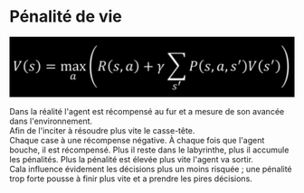 # Pénalité de vie

<div align="center">
    <img src="..\img\BellmanCompleteEquation.png" alt="Équation de Bellman" title="Équation de Bellman">
</div>

Dans la réalité l'agent est récompensé au fur et a mesure de son avancée dans l'environnement.  
Afin de l'inciter à résoudre plus vite le casse-tête.  
Chaque case à une récompense négative. À chaque fois que l'agent bouche, il est récompensé. Plus il reste dans le labyrinthe, plus il accumule les pénalités. Plus la pénalité est élevée plus vite l'agent va sortir.  
Cala influence évidement les décisions plus un moins risquée ; une pénalité trop forte pousse à finir plus vite et a prendre les pires décisions.
